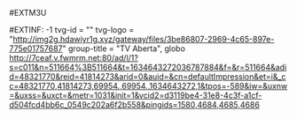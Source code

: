 #EXTM3U

#EXTINF: -1 tvg-id = "" tvg-logo = "http://img2g.hdawiyr1g.xyz/gateway/files/3be86807-2969-4c65-897e-775e01757687" group-title = "TV Aberta", globo
http://7ceaf.v.fwmrm.net:80/ad/l/1?s=c011&n=511664%3B511664&t=1634643272036787884&f=&r=511664&adid=48321770&reid=41814273&arid=0&auid=&cn=defaultImpression&et=i&_cc=48321770,41814273,69954.,69954.,1634643272,1&tpos=-589&iw=&uxnw=&uxss=&uxct=&metr=1031&init=1&vcid2=d3119be4-31e8-4c3f-a1cf-d504fcd4bb6c_0549c202a6f2b558&pingids=1580,4684,4685,4686
